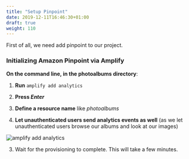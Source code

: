 ```yaml
---
title: "Setup Pinpoint"
date: 2019-12-11T16:46:30+01:00
draft: true
weight: 110
---
```


First of all, we need add pinpoint to our project. 

### Initializing Amazon Pinpoint via Amplify

**On the command line, in the photoalbums directory**:

1. **Run** `amplify add analytics`

1. **Press _Enter_**

1. **Define a resource name** like _photoalbums_

1. **Let unauthenticated users send analytics events as well** (as we let unauthenticated users browse our albums and look at our images)

![amplify add analytics](/images/amplify_add_analytics.png)

3. Wait for the provisioning to complete. This will take a few minutes.